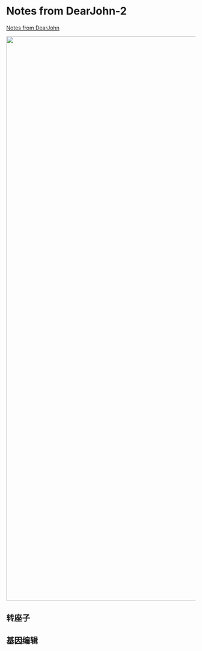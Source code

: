 Notes from DearJohn-2
=====
<a href="https://dearjohnsonny.github.io/Notes-from-DearJohn/">Notes from DearJohn</a>

<div align=center>
<img src="https://user-images.githubusercontent.com/111955215/187057747-7cb5e02e-5596-4bc4-a9b4-219cb731ee6c.png" width="1500">
</div>

## 转座子



## 基因编辑
